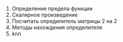 1. Определение предела функции
2. Скалярное произведение
3. Посчитать опредилитель матрицы 2 на 2
4. Методы нахождения определителя
5. knn